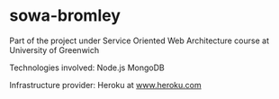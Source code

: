 sowa-bromley
============

Part of the project under Service Oriented Web Architecture course at University of Greenwich

Technologies involved:
Node.js
MongoDB

Infrastructure provider: Heroku at www.heroku.com
